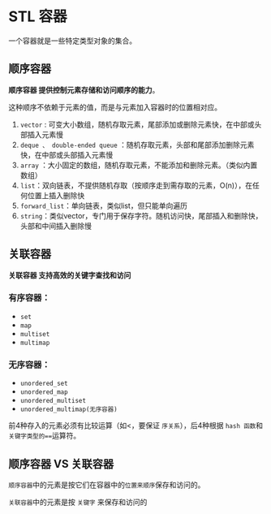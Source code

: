 # STL 容器

一个容器就是一些特定类型对象的集合。

## 顺序容器

**顺序容器 提供控制元素存储和访问顺序的能力**。

这种顺序不依赖于元素的值，而是与元素加入容器时的位置相对应。

1. `vector` : 可变大小数组，随机存取元素，尾部添加或删除元素快，在中部或头部插入元素慢
2. `deque 、 double-ended queue` ：随机存取元素，头部和尾部添加删除元素快，在中部或头部插入元素慢
3. `array` ：大小固定的数组，随机存取元素，不能添加和删除元素。（类似内置数组）
4.  `list`：双向链表，不提供随机存取（按顺序走到需存取的元素，O(n)），在任何位置上插入删除快
5. `forward_list`：单向链表，类似list，但只能单向遍历
6. `string`：类似vector，专门用于保存字符。随机访问快，尾部插入和删除快，头部和中间插入删除慢

## 关联容器

**关联容器 支持高效的关键字查找和访问**

### 有序容器：

- `set`
-  `map`
-  `multiset`
-  `multimap`

### 无序容器：

-  `unordered_set`
-  `unordered_map`
-  `unordered_multiset`
-  `unordered_multimap(无序容器)`

前4种存入的元素必须有比较运算（如<，要保证 `序关系`），后4种根据 `hash 函数`和`关键字类型的==`运算符。

## 顺序容器 VS 关联容器

`顺序容器`中的元素是按它们在容器中的`位置来顺序`保存和访问的。

`关联容器`中的元素是按 `关键字` 来保存和访问的

